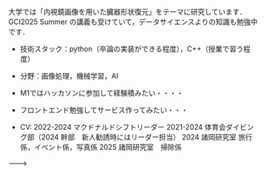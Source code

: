 大学では「内視鏡画像を用いた臓器形状復元」をテーマに研究しています．
GCI2025 Summer の講義も受けていて，データサイエンスよりの知識も勉強中です．

- 技術スタック：python（卒論の実装ができる程度），C++（授業で習う程度）
- 分野：画像処理，機械学習，AI

- M1ではハッカソンに参加して経験積みたい・・・・
- フロントエンド勉強してサービス作ってみたい・・・
- CV: 2022-2024 マクドナルドシフトリーダー 
2021-2024 体育会ダイビング部（2024 幹部　新人勧誘時にはリーダー担当）
2024 諸岡研究室 旅行係，イベント係，写真係
2025 諸岡研究室　掃除係

--->

